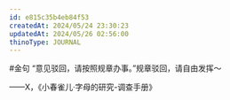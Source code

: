 ```yaml
---
id: e815c35b4eb84f53
createdAt: 2024/05/24 23:30:23
updatedAt: 2024/05/26 02:56:00
thinoType: JOURNAL
---
```

#金句 “意见驳回，请按照规章办事。”规章驳回，请自由发挥～

——X，《小春雀儿·字母的研究-调查手册》